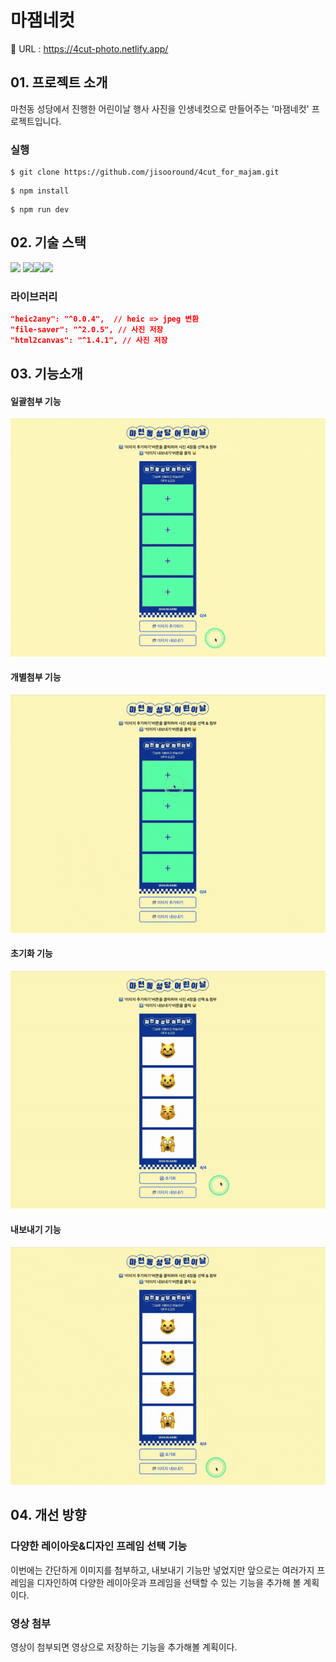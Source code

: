 # 마잼네컷

🔗 URL : https://4cut-photo.netlify.app/

## 01. 프로젝트 소개

마천동 성당에서 진행한 어린이날 행사 사진을 인생네컷으로 만들어주는 '마잼네컷' 프로젝트입니다.

### 실행

```
$ git clone https://github.com/jisooround/4cut_for_majam.git
```

```
$ npm install
```

```
$ npm run dev
```

## 02. 기술 스택

<img src="https://img.shields.io/badge/react-61DAFB?style=for-the-badge&logo=react&logoColor=black"> <img src="https://img.shields.io/badge/typescript-3178C6?style=for-the-badge&logo=typescript&logoColor=white"><img src="https://img.shields.io/badge/tailwindcss-06B6D4?style=for-the-badge&logo=tailwindcss&logoColor=white"><img src="https://img.shields.io/badge/vite-646CFF?style=for-the-badge&logo=vite&logoColor=white">

### 라이브러리

```json
"heic2any": "^0.0.4",  // heic => jpeg 변환
"file-saver": "^2.0.5", // 사진 저장
"html2canvas": "^1.4.1", // 사진 저장
```

## 03. 기능소개

#### 일괄첨부 기능

<img src="./public/attach-all.gif">

#### 개별첨부 기능

<img src="./public/individual-attachment.gif">

#### 초기화 기능

<img src="./public/reset.gif">

#### 내보내기 기능

<img src="./public/export.gif">

## 04. 개선 방향

### 다양한 레이아웃&디자인 프레임 선택 기능

이번에는 간단하게 이미지를 첨부하고, 내보내기 기능만 넣었지만 앞으로는 여러가지 프레임을 디자인하여 다양한 레이아웃과 프레임을 선택할 수 있는 기능을 추가해 볼 계획이다.

### 영상 첨부

영상이 첨부되면 영상으로 저장하는 기능을 추가해볼 계획이다.
